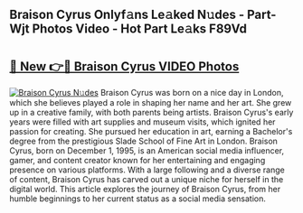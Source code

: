 ## Braison Cyrus Onlyf𝚊ns Le𝚊ked N𝚞des - Part-Wjt Photos Video - Hot Part Le𝚊ks F89Vd

# <h2><a href="http://ab52541.deff.icu/?id=Braison+Cyrus">🔗 New 👉🔴 Braison Cyrus VIDEO Photos</a></h2>

[![Braison Cyrus N𝚞des](https://i.imgur.com/rIISA9y.gif)](http://ab52541.deff.icu/?id=Braison+Cyrus)
Braison Cyrus was born on a nice day in London, which she believes played a role in shaping her name and her art. She grew up in a creative family, with both parents being artists. Braison Cyrus's early years were filled with art supplies and museum visits, which ignited her passion for creating. She pursued her education in art, earning a Bachelor's degree from the prestigious Slade School of Fine Art in London. Braison Cyrus, born on December 1, 1995, is an American social media influencer, gamer, and content creator known for her entertaining and engaging presence on various platforms. With a large following and a diverse range of content, Braison Cyrus has carved out a unique niche for herself in the digital world. This article explores the journey of Braison Cyrus, from her humble beginnings to her current status as a social media sensation.
